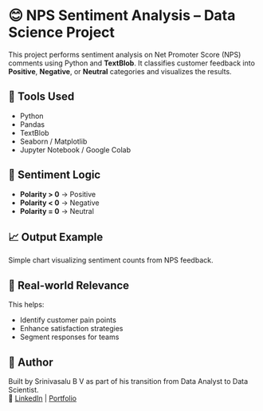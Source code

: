 # 😊 NPS Sentiment Analysis – Data Science Project

This project performs sentiment analysis on Net Promoter Score (NPS) comments using Python and **TextBlob**. It classifies customer feedback into **Positive**, **Negative**, or **Neutral** categories and visualizes the results.

## 🔧 Tools Used
- Python
- Pandas
- TextBlob
- Seaborn / Matplotlib
- Jupyter Notebook / Google Colab

## 🧠 Sentiment Logic
- **Polarity > 0** → Positive  
- **Polarity < 0** → Negative  
- **Polarity = 0** → Neutral

## 📈 Output Example
Simple chart visualizing sentiment counts from NPS feedback.

## 🤝 Real-world Relevance
This helps:
- Identify customer pain points
- Enhance satisfaction strategies
- Segment responses for teams

## 👤 Author
Built by Srinivasalu B V as part of his transition from Data Analyst to Data Scientist.  
🔗 [LinkedIn](https://linkedin.com/in/your-profile) | [Portfolio](#)

